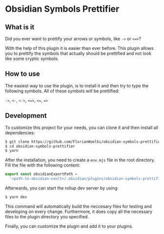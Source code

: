# Obsidian Symbols Prettifier

## What is it

Did you ever want to prettify your arrows or symbols, like `->` or `<=>`?

With the help of this plugin it is easier than ever before. This plugin allows you to prettify the symbols that actually should be prettified and not look like some cryptic symbols.

## How to use

The easiest way to use the plugin, is to install it and then try to type the following symbols. All of these symbols will be prettified:

`->`, `<-`, `<->`, `<=>`, `<=`, `=>`

## Development

To customize this project for your needs, you can clone it and then install all dependencies:
```sh
$ git clone https://github.com/FlorianWoelki/obsidian-symbols-prettifier
$ cd obsidian-symbols-prettifier
$ yarn
```

After the installation, you need to create a `env.mjs` file in the root directory. Fill the file with the following content:

```js
export const obsidianExportPath =
  '<path-to-obsidian-vault>/.obsidian/plugins/obsidian-symbols-prettifier';
```

Afterwards, you can start the rollup dev server by using:

```sh
$ yarn dev
```

This command will automatically build the neccesary files for testing and developing on every change. Furthermore, it does copy all the necessary files to the plugin directory you specified.

Finally, you can customize the plugin and add it to your plugins.

